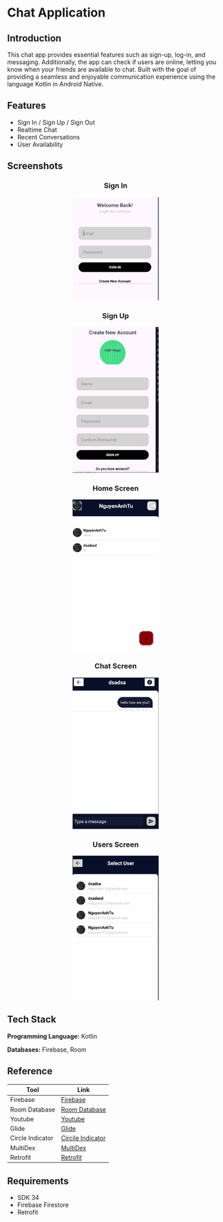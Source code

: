 # Chat Application

## Introduction

This chat app provides essential features such as sign-up, log-in, and messaging. Additionally, the app can check if users are online, letting you know when your friends are available to chat. Built with the goal of providing a seamless and enjoyable communication experience using the language Kotlin in Android Native.

## Features

- Sign In / Sign Up / Sign Out
- Realtime Chat
- Recent Conversations
- User Availability

## Screenshots

<div align="center">
<h3>Sign In</h3>
  <img src="demo/SignIn.PNG" width="200"  />
</div>

<div align="center">
<h3>Sign Up</h3>
  <img src="demo/SignUp.PNG" width="200"  />
</div>

<div align="center">
<h3>Home Screen</h3>
  <img src="demo/Home Screen.PNG" width="200"  />
</div>

<div align="center">
<h3>Chat Screen</h3>
  <img src="demo/Chat Screen.PNG" width="200"  />
</div>

<div align="center">
<h3>Users Screen</h3>
  <img src="demo/Users Screen.PNG" width="200"  />
</div>

## Tech Stack

**Programming Language:** Kotlin

**Databases:** Firebase, Room

## Reference

| Tool             | Link                                                                                           |
| ---------------- | ---------------------------------------------------------------------------------------------- |
| Firebase         | [Firebase](https://firebase.google.com/)                                                       |
| Room Database    | [Room Database](https://developer.android.com/training/data-storage/room)                      |
| Youtube          | [Youtube](https://www.youtube.com/watch?v=ENK4ONrRm8s&list=PLam6bY5NszYOhXkY7jOS4EQAKcQwkXrp4) |
| Glide            | [Glide](https://github.com/bumptech/glide)                                                     |
| Circle Indicator | [Circile Indicator](https://github.com/ongakuer/CircleIndicator)                               |
| MultiDex         | [MultiDex](https://developer.android.com/build/multidex)                                       |
| Retrofit         | [Retrofit](https://square.github.io/retrofit/)                                                 |

## Requirements

- SDK 34
- Firebase Firestore
- Retrofit
